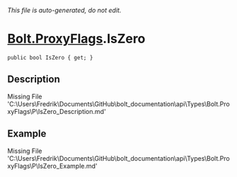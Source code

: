 *This file is auto-generated, do not edit.*

# [Bolt.ProxyFlags](Types/Bolt.ProxyFlags.md).IsZero
`public bool IsZero { get; }`
## Description
Missing File 'C:\Users\Fredrik\Documents\GitHub\bolt_documentation\api\Types\Bolt.ProxyFlags\P\IsZero_Description.md'
## Example
Missing File 'C:\Users\Fredrik\Documents\GitHub\bolt_documentation\api\Types\Bolt.ProxyFlags\P\IsZero_Example.md'
